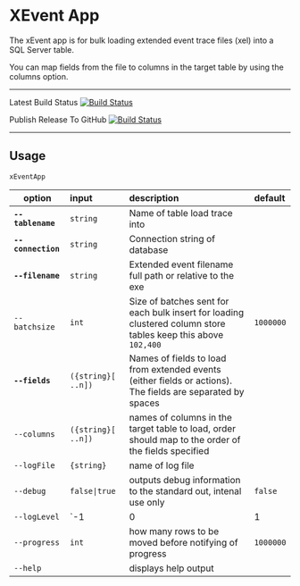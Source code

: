 # XEvent App
The xEvent app is for bulk loading extended event trace files (xel) into a SQL Server table.

You can map fields from the file to columns in the target table by using the columns option. 

---
Latest Build Status
[![Build Status](https://dev.azure.com/sabinio/sabin.io%20public/_apis/build/status/sabinio.sabinio.sqltest?branchName=master)](https://dev.azure.com/sabinio/sabin.io%20public/_build/latest?definitionId=263&branchName=master)

Publish Release To GitHub
[![Build Status](https://dev.azure.com/sabinio/sabin.io%20public/_apis/build/status/sabinio.sabinio.sqltest?branchName=master&stageName=PublishToGitHub)](https://dev.azure.com/sabinio/sabin.io%20public/_build/latest?definitionId=263&branchName=master)

---
## Usage


```
xEventApp 
```

|option|input|description|default|
|-|:-|:-|:-|
|**`--tablename`**|`string`|Name of table load trace into||
|**`--connection`**|`string`|Connection string of database||
|**`--filename`**|`string`|Extended event filename full path or relative to the exe||
|`--batchsize`|`int`|Size of batches sent for each bulk insert for loading clustered column store tables keep this above `102,400` |`1000000`|
|**`--fields`**|`({string}[ ..n])`|Names of fields to load from extended events (either fields or actions). The fields are separated by spaces|
|`--columns`|`({string}[ ..n])`|names of columns in the target table to load, order should map to the order of the fields specified||
|`--logFile`|`{string}`|name of log file||
|`--debug` |`false\|true`|outputs debug information to the standard out, intenal use only|`false`|
|`--logLevel`|`-1|0|1|2|3|4|5|`|outputs debug information to the standard out||
|`--progress`|`int`|how many rows to be moved before notifying of progress|`1000000`|
|`--help`||displays help output||

